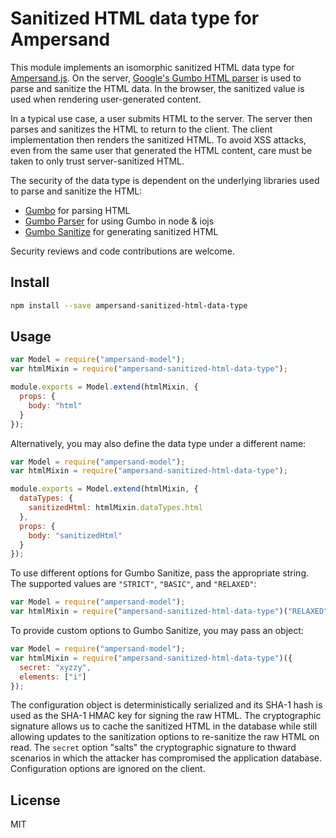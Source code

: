 # Sanitized HTML data type for Ampersand

This module implements an isomorphic sanitized HTML data type for
[Ampersand.js][]. On the server, [Google's Gumbo HTML parser][gumbo] is used
to parse and sanitize the HTML data. In the browser, the sanitized value is
used when rendering user-generated content.

In a typical use case, a user submits HTML to the server. The server then
parses and sanitizes the HTML to return to the client. The client
implementation then renders the sanitized HTML. To avoid XSS attacks, even from the same user that generated the HTML content, care must be taken to
only trust server-sanitized HTML.

The security of the data type is dependent on the underlying libraries used
to parse and sanitize the HTML:

- [Gumbo][gumbo] for parsing HTML
- [Gumbo Parser][gumbo-parser] for using Gumbo in node & iojs
- [Gumbo Sanitize][gumbo-sanitize] for generating sanitized HTML

Security reviews and code contributions are welcome.

## Install

```sh
npm install --save ampersand-sanitized-html-data-type
```

## Usage

```js
var Model = require("ampersand-model");
var htmlMixin = require("ampersand-sanitized-html-data-type");

module.exports = Model.extend(htmlMixin, {
  props: {
    body: "html"
  }
});
```

Alternatively, you may also define the data type under a different name:

```js
var Model = require("ampersand-model");
var htmlMixin = require("ampersand-sanitized-html-data-type");

module.exports = Model.extend(htmlMixin, {
  dataTypes: {
    sanitizedHtml: htmlMixin.dataTypes.html
  },
  props: {
    body: "sanitizedHtml"
  }
});
```

To use different options for Gumbo Sanitize, pass the appropriate string. The
supported values are `"STRICT"`, `"BASIC"`, and `"RELAXED"`:

```js
var Model = require("ampersand-model");
var htmlMixin = require("ampersand-sanitized-html-data-type")("RELAXED");
```

To provide custom options to Gumbo Sanitize, you may pass an object:

```js
var Model = require("ampersand-model");
var htmlMixin = require("ampersand-sanitized-html-data-type")({
  secret: "xyzzy",
  elements: ["i"]
});
```

The configuration object is deterministically serialized and its SHA-1 hash
is used as the SHA-1 HMAC key for signing the raw HTML. The cryptographic
signature allows us to cache the sanitized HTML in the database while still
allowing updates to the sanitization options to re-sanitize the raw HTML on
read. The `secret` option "salts" the cryptographic signature to thward
scenarios in which the attacker has compromised the application database.
Configuration options are ignored on the client.


## License

MIT

[Ampersand.js]: http://ampersandjs.com
[gumbo]: https://github.com/google/gumbo-parser
[gumbo-parser]: https://github.com/karlwestin/node-gumbo-parser
[gumbo-sanitize]: https://github.com/mikepb/node-gumbo-sanitize
